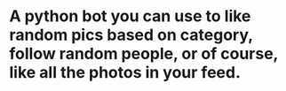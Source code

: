 # A python bot you can use to like random pics based on category, follow random people, or of course, like all the photos in your feed.
